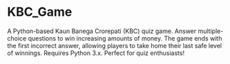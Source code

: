 # KBC_Game
A Python-based Kaun Banega Crorepati (KBC) quiz game. Answer multiple-choice questions to win increasing amounts of money. The game ends with the first incorrect answer, allowing players to take home their last safe level of winnings. Requires Python 3.x. Perfect for quiz enthusiasts!
